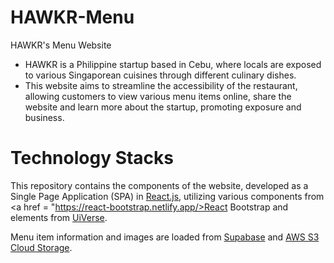 # HAWKR-Menu
HAWKR's Menu Website

- HAWKR is a Philippine startup based in Cebu, where locals are exposed to various Singaporean cuisines through different culinary dishes.
- This website aims to streamline the accessibility of the restaurant, allowing customers to view various menu items online, share the website and learn more about the startup, promoting exposure and business.

# Technology Stacks
This repository contains the components of the website, developed as a Single Page Application (SPA) in <a href = "https://react.dev/">React.js</a>, utilizing various components from <a href = "https://react-bootstrap.netlify.app/>React Bootstrap</a> and elements from <a href="https://uiverse.io/">UiVerse</a>.

Menu item information and images are loaded from <a href = "https://supabase.com/">Supabase</a> and <a href = "https://aws.amazon.com/pm/serv-s3/?trk=858ce643-4e27-400a-9d84-2201c8637b33&sc_channel=ps&ef_id=Cj0KCQjwss3DBhC3ARIsALdgYxPp_udsR2XfFpYjeNzAcrvyX8Z3Uy9N2PdYhKqUIiA-UNaEq94vIZAaAnavEALw_wcB:G:s&s_kwcid=AL!4422!3!717562984443!e!!g!!aws%20s3!21808150791!165834916461&gad_campaignid=21808150791&gbraid=0AAAAADjHtp_vZZDah4oKGZbC2LzCjEpdw&gclid=Cj0KCQjwss3DBhC3ARIsALdgYxPp_udsR2XfFpYjeNzAcrvyX8Z3Uy9N2PdYhKqUIiA-UNaEq94vIZAaAnavEALw_wcB">AWS S3 Cloud Storage</a>.
